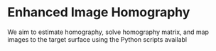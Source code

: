 # Enhanced Image Homography

We aim to estimate homography, solve homography matrix, and map images to the target surface using the Python scripts availabl